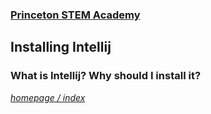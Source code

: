 ### [Princeton STEM Academy](../../index.md)

## Installing Intellij

### What is Intellij?  Why should I install it?


[_homepage / index_](../../index.md)
